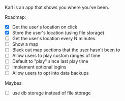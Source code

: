 Karl is an app that shows you where you've been.

Roadmap:
- [x] Get the user's location on click
- [x] Store the user's location (using file storage)
- [ ] Get the user's location every N minutes.
- [ ] Show a map
- [ ] Black out map sections that the user hasn't been to
- [ ] Allow users to play custom ranges of time
- [ ] Default to "play" since last play time
- [ ] Implement optional logins
- [ ] Allow users to opt into data backups

Maybes:
- [ ] use db storage instead of file storage
